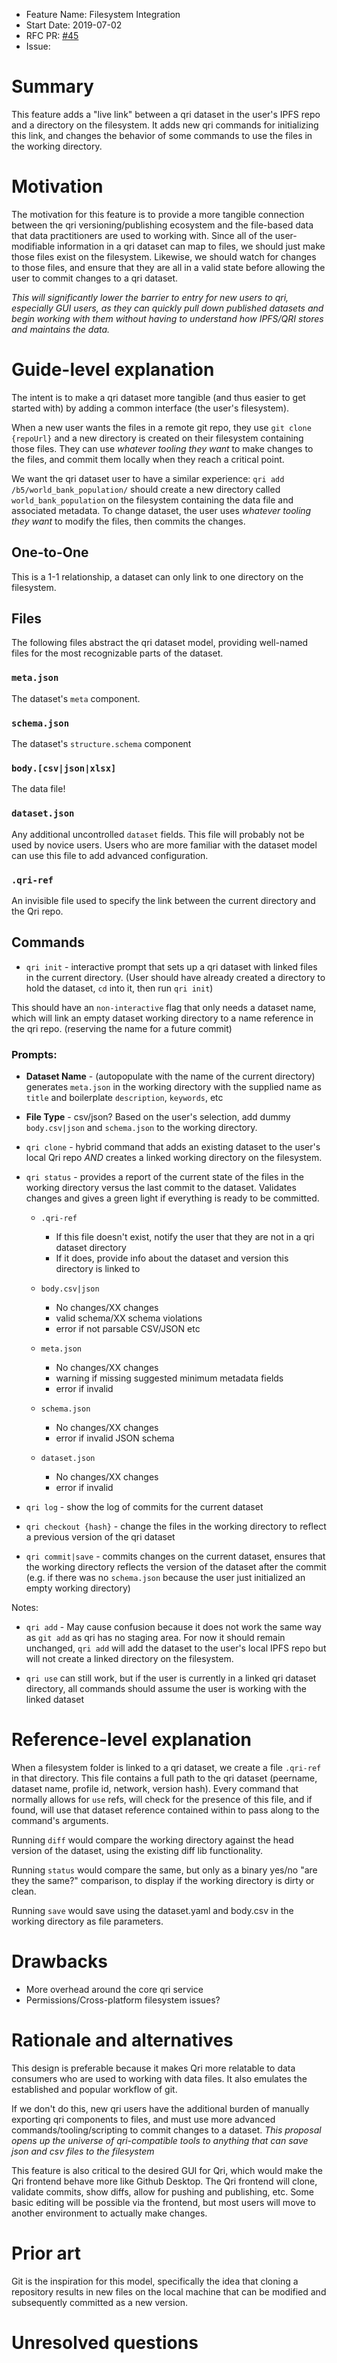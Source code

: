 - Feature Name: Filesystem Integration
- Start Date: 2019-07-02
- RFC PR: [#45](https://github.com/qri-io/rfcs/pull/45)
- Issue:

# Summary
[summary]: #summary

This feature adds a "live link" between a qri dataset in the user's IPFS repo and a directory on the filesystem. It adds new qri commands for initializing this link, and changes the behavior of some commands to use the files in the working directory.

# Motivation
[motivation]: #motivation

The motivation for this feature is to provide a more tangible connection between the qri versioning/publishing ecosystem and the file-based data that data practitioners are used to working with. Since all of the user-modifiable information in a qri dataset can map to files, we should just make those files exist on the filesystem.  Likewise, we should watch for changes to those files, and ensure that they are all in a valid state before allowing the user to commit changes to a qri dataset.

*This will significantly lower the barrier to entry for new users to qri, especially GUI users, as they can quickly pull down published datasets and begin working with them without having to understand how IPFS/QRI stores and maintains the data.*  

# Guide-level explanation
[guide-level-explanation]: #guide-level-explanation

The intent is to make a qri dataset more tangible (and thus easier to get started with) by adding a common interface (the user's filesystem).  

When a new user wants the files in a remote git repo, they use `git clone {repoUrl}` and a new directory is created on their filesystem containing those files.  They can use _whatever tooling they want_ to make changes to the files, and commit them locally when they reach a critical point.

We want the qri dataset user to have a similar experience: `qri add /b5/world_bank_population/` should create a new directory called `world_bank_population` on the filesystem containing the data file and associated metadata. To change dataset, the user uses _whatever tooling they want_ to modify the files, then commits the changes.

## One-to-One

This is a 1-1 relationship, a dataset can only link to one directory on the filesystem.

## Files

The following files abstract the qri dataset model, providing well-named files for the most recognizable parts of the dataset.

### `meta.json`

The dataset's `meta` component.

### `schema.json`

The dataset's `structure.schema` component

### `body.[csv|json|xlsx]`

The data file!

### `dataset.json`

Any additional uncontrolled `dataset` fields.  This file will probably not be used by novice users.  Users who are more familiar with the dataset model can use this file to add advanced configuration.

### `.qri-ref`

An invisible file used to specify the link between the current directory and the Qri repo.

## Commands

- `qri init` - interactive prompt that sets up a qri dataset with linked files in the current directory. (User should have already created a directory to hold the dataset, `cd` into it, then run `qri init`)

This should have an `non-interactive` flag that only needs a dataset name, which will link an empty dataset working directory to a name reference in the qri repo. (reserving the name for a future commit)

### Prompts:
  -  **Dataset Name** - (autopopulate with the name of the current directory) generates `meta.json` in the working directory with the supplied name as `title` and boilerplate `description`, `keywords`, etc

  -  **File Type** - csv/json? Based on the user's selection, add dummy `body.csv|json` and `schema.json` to the working directory.

- `qri clone` - hybrid command that adds an existing dataset to the user's local Qri repo _AND_ creates a linked working directory on the filesystem.  

- `qri status` - provides a report of the current state of the files in the working directory versus the last commit to the dataset.  Validates changes and gives a green light if everything is ready to be committed.

  - `.qri-ref`
    - If this file doesn't exist, notify the user that they are not in a qri dataset directory
    - If it does, provide info about the dataset and version this directory is linked to

  - `body.csv|json`
    - No changes/XX changes
    - valid schema/XX schema violations
    - error if not parsable CSV/JSON etc

  - `meta.json`
    - No changes/XX changes
    - warning if missing suggested minimum metadata fields
    - error if invalid

  - `schema.json`
    - No changes/XX changes
    - error if invalid JSON schema

  - `dataset.json`
    - No changes/XX changes
    - error if invalid


- `qri log` - show the log of commits for the current dataset

- `qri checkout {hash}` - change the files in the working directory to reflect a previous version of the qri dataset

- `qri commit|save` - commits changes on the current dataset, ensures that the working directory reflects the version of the dataset after the commit (e.g. if there was no `schema.json` because the user just initialized an empty working directory)

Notes:
- `qri add` - May cause confusion because it does not work the same way as `git add` as qri has no staging area.  For now it should remain unchanged, `qri add` will add the dataset to the user's local IPFS repo but will not create a linked directory on the filesystem.

- `qri use` can still work, but if the user is currently in a linked qri dataset directory, all commands should assume the user is working with the linked dataset

# Reference-level explanation
[reference-level-explanation]: #reference-level-explanation

When a filesystem folder is linked to a qri dataset, we create a file `.qri-ref` in that directory. This file contains a full path to the qri dataset (peername, dataset name, profile id, network, version hash). Every command that normally allows for `use` refs, will check for the presence of this file, and if found, will use that dataset reference contained within to pass along to the command's arguments.

Running `diff` would compare the working directory against the head version of the dataset, using the existing diff lib functionality.

Running `status` would compare the same, but only as a binary yes/no "are they the same?" comparison, to display if the working directory is dirty or clean.

Running `save` would save using the dataset.yaml and body.csv in the working directory as file parameters.

# Drawbacks
[drawbacks]: #drawbacks

- More overhead around the core qri service
- Permissions/Cross-platform filesystem issues?

# Rationale and alternatives
[rationale-and-alternatives]: #rationale-and-alternatives

This design is preferable because it makes Qri more relatable to data consumers who are used to working with data files.  It also emulates the established and popular workflow of git.

If we don't do this, new qri users have the additional burden of manually exporting qri components to files, and must use more advanced commands/tooling/scripting to commit changes to a dataset. _This proposal opens up the universe of qri-compatible tools to anything that can save json and csv files to the filesystem_

This feature is also critical to the desired GUI for Qri, which would make the Qri frontend behave more like Github Desktop.  The Qri frontend will clone, validate commits, show diffs, allow for pushing and publishing, etc.  Some basic editing will be possible via the frontend, but most users will move to another environment to actually make changes.

# Prior art
[prior-art]: #prior-art

Git is the inspiration for this model, specifically the idea that cloning a repository results in new files on the local machine that can be modified and subsequently committed as a new version.

# Unresolved questions
[unresolved-questions]: #unresolved-questions
